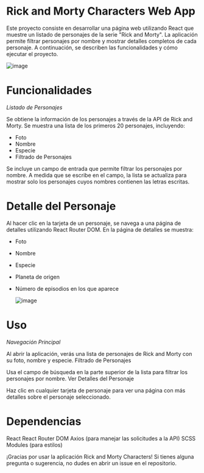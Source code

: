 # Rick and Morty Characters Web App
Este proyecto consiste en desarrollar una página web utilizando React que muestre un listado de personajes de la serie "Rick and Morty". La aplicación permite filtrar personajes por nombre y mostrar detalles completos de cada personaje. A continuación, se describen las funcionalidades y cómo ejecutar el proyecto.

![image](https://github.com/Adalab/modulo-3-evaluacion-final-rafaelapessoa/assets/101877831/fa87ea83-4747-465f-b26c-2e7c6bfca87c)


# Funcionalidades
*Listado de Personajes*

Se obtiene la información de los personajes a través de la API de Rick and Morty.
Se muestra una lista de los primeros 20 personajes, incluyendo:
- Foto
- Nombre
- Especie
- Filtrado de Personajes

Se incluye un campo de entrada que permite filtrar los personajes por nombre. A medida que se escribe en el campo, la lista se actualiza para mostrar solo los personajes cuyos nombres contienen las letras escritas.

# Detalle del Personaje

Al hacer clic en la tarjeta de un personaje, se navega a una página de detalles utilizando React Router DOM.
En la página de detalles se muestra:

- Foto
- Nombre
- Especie
- Planeta de origen
- Número de episodios en los que aparece

  ![image](https://github.com/Adalab/modulo-3-evaluacion-final-rafaelapessoa/assets/101877831/85544432-2533-4993-8a21-a04191fa18cf)


# Uso
*Navegación Principal*

Al abrir la aplicación, verás una lista de personajes de Rick and Morty con su foto, nombre y especie.
Filtrado de Personajes

Usa el campo de búsqueda en la parte superior de la lista para filtrar los personajes por nombre.
Ver Detalles del Personaje

Haz clic en cualquier tarjeta de personaje para ver una página con más detalles sobre el personaje seleccionado.

# Dependencias

React
React Router DOM
Axios (para manejar las solicitudes a la API)
SCSS Modules (para estilos)

¡Gracias por usar la aplicación Rick and Morty Characters! Si tienes alguna pregunta o sugerencia, no dudes en abrir un issue en el repositorio.
